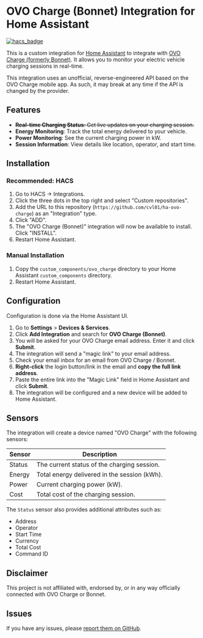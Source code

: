 # OVO Charge (Bonnet) Integration for Home Assistant

[![hacs_badge](https://img.shields.io/badge/HACS-Default-orange.svg)](https://github.com/hacs/integration)

This is a custom integration for [Home Assistant](https://www.home-assistant.io/) to integrate with [OVO Charge (formerly Bonnet)](https://www.ovo-charge.com/). It allows you to monitor your electric vehicle charging sessions in real-time.

This integration uses an unofficial, reverse-engineered API based on the OVO Charge mobile app. As such, it may break at any time if the API is changed by the provider.

## Features

- ~~**Real-time Charging Status**: Get live updates on your charging session.~~
- **Energy Monitoring**: Track the total energy delivered to your vehicle.
- **Power Monitoring**: See the current charging power in kW.
- **Session Information**: View details like location, operator, and start time.

## Installation

### Recommended: HACS

1.  Go to HACS -> Integrations.
2.  Click the three dots in the top right and select "Custom repositories".
3.  Add the URL to this repository (`https://github.com/cvl01/ha-ovo-charge`) as an "Integration" type.
4.  Click "ADD".
5.  The "OVO Charge (Bonnet)" integration will now be available to install. Click "INSTALL".
6.  Restart Home Assistant.

### Manual Installation

1.  Copy the `custom_components/ovo_charge` directory to your Home Assistant `custom_components` directory.
2.  Restart Home Assistant.

## Configuration

Configuration is done via the Home Assistant UI.

1.  Go to **Settings** > **Devices & Services**.
2.  Click **Add Integration** and search for **OVO Charge (Bonnet)**.
3.  You will be asked for your OVO Charge email address. Enter it and click **Submit**.
4.  The integration will send a "magic link" to your email address.
5.  Check your email inbox for an email from OVO Charge / Bonnet.
6.  **Right-click** the login button/link in the email and **copy the full link address**.
7.  Paste the entire link into the "Magic Link" field in Home Assistant and click **Submit**.
8.  The integration will be configured and a new device will be added to Home Assistant.

## Sensors

The integration will create a device named "OVO Charge" with the following sensors:

| Sensor          | Description                                         |
| --------------- | --------------------------------------------------- |
| Status          | The current status of the charging session.         |
| Energy          | Total energy delivered in the session (kWh).        |
| Power           | Current charging power (kW).                        |
| Cost            | Total cost of the charging session.                 |

The `Status` sensor also provides additional attributes such as:
- Address
- Operator
- Start Time
- Currency
- Total Cost
- Command ID

## Disclaimer

This project is not affiliated with, endorsed by, or in any way officially connected with OVO Charge or Bonnet.

## Issues

If you have any issues, please [report them on GitHub](https://github.com/cvl01/ha-ovo-charge/issues). 